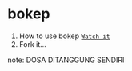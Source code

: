 # bokep
1. How to use bokep [`Watch it`](https://youtu.be/xz3JNRTYzv0) 
2. Fork it...


note: DOSA DITANGGUNG SENDIRI 
